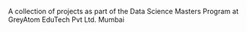 A collection of projects as part of the Data Science Masters Program at GreyAtom EduTech Pvt Ltd. Mumbai
